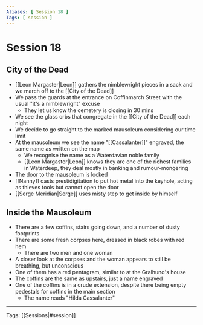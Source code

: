 ```yaml
---
Aliases: [ Session 18 ]
Tags: [ session ]
---
```


# Session 18

## City of the Dead

- [[Leon Margaster|Leon]] gathers the nimblewright pieces in a sack and we march off to the [[City of the Dead]]
- We pass the guards at the entrance on Coffinmarch Street with the usual "it's a nimblewright" excuse
  - They let us know the cemetery is closing in 30 mins
- We see the glass orbs that congregate in the [[City of the Dead]] each night
- We decide to go straight to the marked mausoleum considering our time limit
- At the mausoleum we see the name "[[Cassalanter]]" engraved, the same name as written on the map
  - We recognise the name as a Waterdavian noble family
  - [[Leon Margaster|Leon]] knows they are one of the richest families in Waterdeep, they deal mostly in banking and rumour-mongering
- The door to the mausoleum is locked
- [[Nanny]] casts prestidigitation to put hot metal into the keyhole, acting as thieves tools but cannot open the door
- [[Serge Meridian|Serge]] uses misty step to get inside by himself

## Inside the Mausoleum

- There are a few coffins, stairs going down, and a number of dusty footprints
- There are some fresh corpses here, dressed in black robes with red hem
  - There are two men and one woman
- A closer look at the corpses and the woman appears to still be breathing, but unconscious
- One of them has a red pentagram, similar to at the Gralhund's house
- The coffins are the same as upstairs, just a name engraved
- One of the coffins is in a crude extension, despite there being empty pedestals for coffins in the main section
  - The name reads "Hilda Cassalanter"

---
Tags: [[Sessions|#session]]
